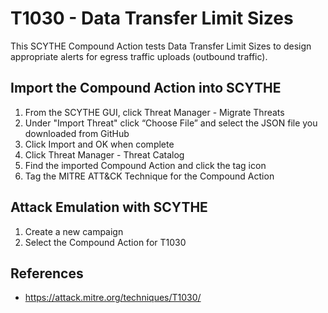 # T1030 - Data Transfer Limit Sizes

This SCYTHE Compound Action tests Data Transfer Limit Sizes to design appropriate alerts for egress traffic uploads (outbound traffic). 

## Import the Compound Action into SCYTHE
1. From the SCYTHE GUI, click Threat Manager - Migrate Threats
2. Under "Import Threat" click “Choose File” and select the JSON file you downloaded from GitHub
3. Click Import and OK when complete
4. Click Threat Manager - Threat Catalog
5. Find the imported Compound Action and click the tag icon 
6. Tag the MITRE ATT&CK Technique for the Compound Action

## Attack Emulation with SCYTHE
1. Create a new campaign
2. Select the Compound Action for T1030

## References
- https://attack.mitre.org/techniques/T1030/